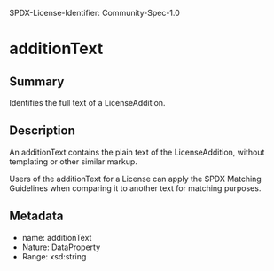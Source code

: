 SPDX-License-Identifier: Community-Spec-1.0

# additionText

## Summary

Identifies the full text of a LicenseAddition.

## Description

An additionText contains the plain text of the LicenseAddition, without
templating or other similar markup.

Users of the additionText for a License can apply the SPDX Matching Guidelines
when comparing it to another text for matching purposes.

## Metadata

- name: additionText
- Nature: DataProperty
- Range: xsd:string
